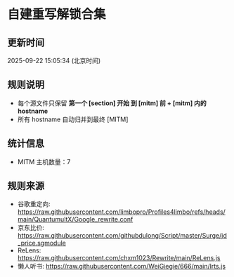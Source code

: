 # 自建重写解锁合集

## 更新时间
2025-09-22 15:05:34 (北京时间)

## 规则说明
- 每个源文件只保留 **第一个 [section] 开始 到 [mitm] 前 + [mitm] 内的 hostname** 
- 所有 hostname 自动归并到最终 [MITM]

## 统计信息
- MITM 主机数量：7

## 规则来源
- 谷歌重定向: https://raw.githubusercontent.com/limbopro/Profiles4limbo/refs/heads/main/QuantumultX/Google_rewrite.conf
- 京东比价: https://raw.githubusercontent.com/githubdulong/Script/master/Surge/jd_price.sgmodule
- ReLens: https://raw.githubusercontent.com/chxm1023/Rewrite/main/ReLens.js
- 懒人听书: https://raw.githubusercontent.com/WeiGiegie/666/main/lrts.js
